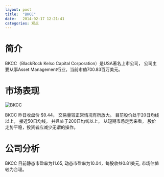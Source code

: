 ```yaml
---
layout: post
title:  "BKCC"
date:   2014-02-17 12:21:41
categories: 观点
---
```


# 简介
BKCC（BlackRock Kelso Capital Corporation）是USA著名上市公司，
公司主要从事Asset Management行业，当前市值700.83百万美元。

# 市场表现

![BKCC](http://finviz.com/chart.ashx?t=BKCC&ty=c&ta=1&p=d&s=l)

BKCC 昨日收盘价 $9.44，
交易量较正常情况有所放大。
目前股价处于20日均线以上，
接近50日均线，
并且处于200日均线以上。
从短期市场走势来看，
股价走势平稳，投资者应减少无谓的操作。

# 公司分析
BKCC 目前静态市盈率为11.65, 动态市盈率为10.04，每股收益0.81美元,
市场估值较为合理。
